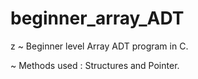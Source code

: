 # beginner_array_ADT
z
  ~ Beginner level Array ADT program in C.
  
  ~ Methods used : Structures and Pointer.

  
